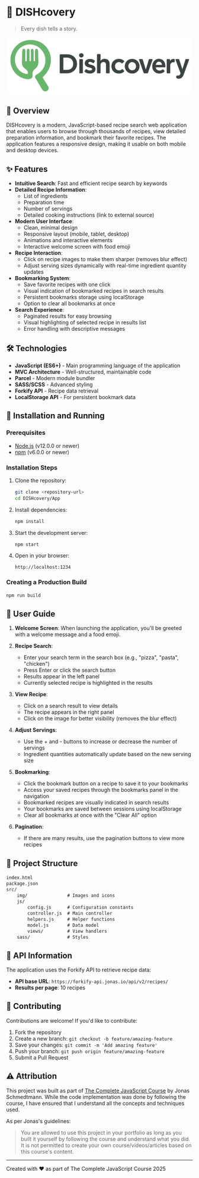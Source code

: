 # 🍳 DISHcovery

> Every dish tells a story.

![DISHcovery Logo](src/img/dishcovery_logo.webp)

## 📖 Overview

DISHcovery is a modern, JavaScript-based recipe search web application that enables users to browse through thousands of recipes, view detailed preparation information, and bookmark their favorite recipes. The application features a responsive design, making it usable on both mobile and desktop devices.

## ✨ Features

- **Intuitive Search**: Fast and efficient recipe search by keywords
- **Detailed Recipe Information**:
  - List of ingredients
  - Preparation time
  - Number of servings
  - Detailed cooking instructions (link to external source)
- **Modern User Interface**:
  - Clean, minimal design
  - Responsive layout (mobile, tablet, desktop)
  - Animations and interactive elements
  - Interactive welcome screen with food emoji
- **Recipe Interaction**:
  - Click on recipe images to make them sharper (removes blur effect)
  - Adjust serving sizes dynamically with real-time ingredient quantity updates
- **Bookmarking System**:
  - Save favorite recipes with one click
  - Visual indication of bookmarked recipes in search results
  - Persistent bookmarks storage using localStorage
  - Option to clear all bookmarks at once
- **Search Experience**:
  - Paginated results for easy browsing
  - Visual highlighting of selected recipe in results list
  - Error handling with descriptive messages

## 🛠️ Technologies

- **JavaScript (ES6+)** - Main programming language of the application
- **MVC Architecture** - Well-structured, maintainable code
- **Parcel** - Modern module bundler
- **SASS/SCSS** - Advanced styling
- **Forkify API** - Recipe data retrieval
- **LocalStorage API** - For persistent bookmark data

## 🚀 Installation and Running

### Prerequisites

- [Node.js](https://nodejs.org/) (v12.0.0 or newer)
- [npm](https://www.npmjs.com/) (v6.0.0 or newer)

### Installation Steps

1. Clone the repository:

   ```bash
   git clone <repository-url>
   cd DISHcovery/App
   ```

2. Install dependencies:

   ```bash
   npm install
   ```

3. Start the development server:

   ```bash
   npm start
   ```

4. Open in your browser:
   ```
   http://localhost:1234
   ```

### Creating a Production Build

```bash
npm run build
```

## 📝 User Guide

1. **Welcome Screen**: When launching the application, you'll be greeted with a welcome message and a food emoji.

2. **Recipe Search**:

   - Enter your search term in the search box (e.g., "pizza", "pasta", "chicken")
   - Press Enter or click the search button
   - Results appear in the left panel
   - Currently selected recipe is highlighted in the results

3. **View Recipe**:

   - Click on a search result to view details
   - The recipe appears in the right panel
   - Click on the image for better visibility (removes the blur effect)

4. **Adjust Servings**:

   - Use the + and - buttons to increase or decrease the number of servings
   - Ingredient quantities automatically update based on the new serving size

5. **Bookmarking**:

   - Click the bookmark button on a recipe to save it to your bookmarks
   - Access your saved recipes through the bookmarks panel in the navigation
   - Bookmarked recipes are visually indicated in search results
   - Your bookmarks are saved between sessions using localStorage
   - Clear all bookmarks at once with the "Clear All" option

6. **Pagination**:
   - If there are many results, use the pagination buttons to view more recipes

## 🧩 Project Structure

```
index.html
package.json
src/
    img/               # Images and icons
    js/
        config.js      # Configuration constants
        controller.js  # Main controller
        helpers.js     # Helper functions
        model.js       # Data model
        views/         # View handlers
    sass/              # Styles
```

## 🔄 API Information

The application uses the Forkify API to retrieve recipe data:

- **API base URL**: `https://forkify-api.jonas.io/api/v2/recipes/`
- **Results per page**: 10 recipes

## 🤝 Contributing

Contributions are welcome! If you'd like to contribute:

1. Fork the repository
2. Create a new branch: `git checkout -b feature/amazing-feature`
3. Save your changes: `git commit -m 'Add amazing feature'`
4. Push your branch: `git push origin feature/amazing-feature`
5. Submit a Pull Request

## ⚠️ Attribution

This project was built as part of [The Complete JavaScript Course](https://www.udemy.com/course/the-complete-javascript-course/) by Jonas Schmedtmann. While the code implementation was done by following the course, I have ensured that I understand all the concepts and techniques used.

As per Jonas's guidelines:

> You are allowed to use this project in your portfolio as long as you built it yourself by following the course and understand what you did.
> It is not permitted to create your own course/videos/articles based on this course's content.

---

Created with ❤️ as part of The Complete JavaScript Course 2025
